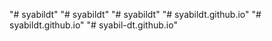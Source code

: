 "# syabildt" 
"# syabildt" 
"# syabildt" 
"# syabildt.github.io" 
"# syabildt.github.io" 
"# syabil-dt.github.io" 
